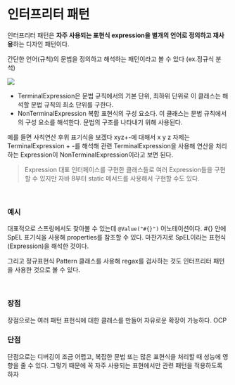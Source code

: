 # 인터프리터 패턴 

인터프리터 패턴은 **자주 사용되는 표현식 expression을 별개의 언어로 정의하고 재사용**하는 디자인 패턴이다.

간단한 언어(규칙)의 문법을 정의하고 해석하는 패턴이라고 볼 수 있다 (ex.정규식 분석)



![](https://upload.wikimedia.org/wikipedia/commons/thumb/b/bc/Interpreter_UML_class_diagram.svg/1920px-Interpreter_UML_class_diagram.svg.png)

- TerminalExpression은 문법 규칙에서의 기본 단위, 최하위 단위로 이 클래스는 해석할 문법 규칙의 최소 단위를 구한다.  
- NonTerminalExpression 복합 표현식의 구성 요소다. 이 클래스는 문법 규칙에서의 구성 요소를 해석한다. 문법의 구조를 나타내기 위해 사용된다.

예를 들면 사칙연산 후위 표기식을 보겠다 xyz+-에 대해서 x y z 자제는 TerminalExpression + -를 해석해 관련 TerminalExpression을 사용해 연산을 처리하는 Expression이 NonTerminalExpression이라고 보면 된다.

> Expression 대표 인터페이스를 구현한 클래스들로 여러 Expression들을 구현할 수 있지만 자바 8부터 static 메서드를 사용해서 구현할 수도 있다.

<br>

### 예시

대표적으로 스프링에서도 찾아볼 수 있는데 `@Value("#{}")` 어노테이션이다. #{} 안에 SpEL 표기식을 사용해 properties를 참조할 수 있다. 마찬가지로 SpEL이라는 표현식(Expression)을 해석한 것이다.

그리고 정규표현식 Pattern 클래스를 사용해 regax를 검사하는 것도 인터프리터 패턴을 사용한 것으로 볼 수 있다.

<br>

### 장점

장점으로는 여러 패턴 표헌식에 대한 클래스를 만들어 자유로운 확장이 가능하다. OCP

### 단점
단점으로는 디버깅이 조금 어렵고, 복잡한 문법 또는 많은 표현식을 처리할 때 성능에 영향을 줄 수 있다. 그렇기 때문에 꼭 자주 사용되는 표현에서만 관련 패턴을 적용하도록 하자
